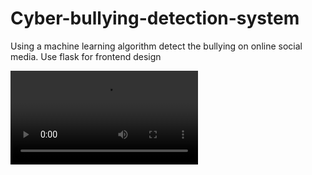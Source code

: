 # Cyber-bullying-detection-system
Using a machine learning algorithm detect the bullying on online social media. Use flask for frontend design

![Demo](https://github.com/Sundaresan0502/Cyber-bullying-detection-system/blob/main/Demo_For_Cyber_Bullying_Detection_System.mp4)
